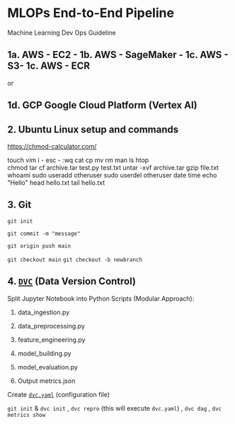 # MLOPs End-to-End Pipeline
Machine Learning Dev Ops Guideline

## 1a. AWS - EC2 - 1b. AWS - SageMaker - 1c. AWS - S3- 1c. AWS - ECR

or

## 1d. GCP Google Cloud Platform (Vertex AI)

## 2. Ubuntu Linux setup and commands
   
   https://chmod-calculator.com/
   
   touch   vim i - esc - :wq   cat   cp   mv   rm    man ls    htop    
   chmod     tar cf archive.tar test.py test.txt    untar -xvf archive.tar    gzip file.txt    whoami    sudo useradd otheruser    sudo userdel otheruser    date    time    echo "Hello"    head hello.txt    tail hello.txt
   
## 3. Git

   `git init`

   `git commit -m "message"`
   
   `git origin push main`
   
   `git checkout main`
   `git checkout -b newbranch`

## 4. [`DVC`](https://dvc.org/doc/start) (Data Version Control) 

Split Jupyter Notebook into Python Scripts (Modular Approach):

1. data_ingestion.py 
2. data_preprocessing.py
3. feature_engineering.py
4. model_building.py
5. model_evaluation.py 

6. Output metrics.json

Create  [`dvc.yaml`](./dvc.yaml) (configuration file)

`git init` & `dvc init` , `dvc repro` (this will execute `dvc.yaml`) , `dvc dag` , `dvc metrics show` 
   
